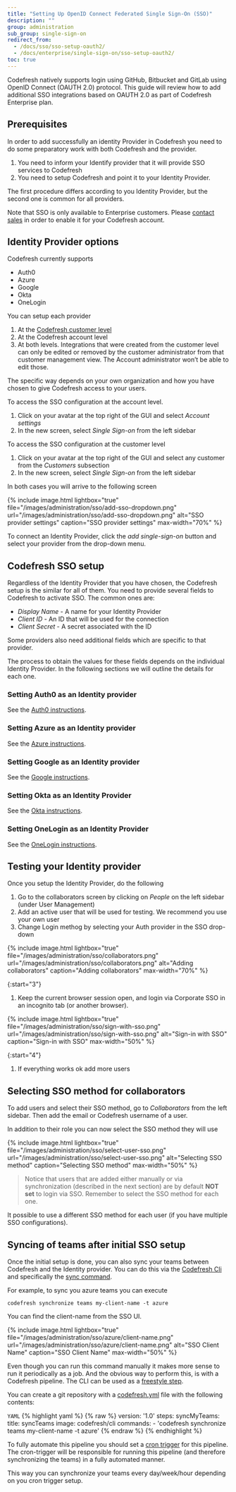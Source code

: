 ```yaml
---
title: "Setting Up OpenID Connect Federated Single Sign-On (SSO)"
description: ""
group: administration
sub_group: single-sign-on
redirect_from:
  - /docs/sso/sso-setup-oauth2/
  - /docs/enterprise/single-sign-on/sso-setup-oauth2/
toc: true
---
```


Codefresh natively supports login using GitHub, Bitbucket and GitLab using OpenID Connect (OAUTH 2.0) protocol. This guide will review how to add additional SSO integrations based on OAUTH 2.0 as part of Codefresh Enterprise plan.

  
## Prerequisites

In order to add successfully an identity Provider in Codefresh you need to do some preparatory work with both Codefresh and the provider.

1. You need to inform your Identify provider that it will provide SSO services to Codefresh
1. You need to setup Codefresh and point it to your Identity Provider.

The first procedure differs according to you Identity Provider, but the second one is common for all providers.

Note that SSO is only available to Enterprise customers. Please [contact sales](https://codefresh.io/contact-sales/) in order to enable it for your Codefresh account.


## Identity Provider options

Codefresh currently supports

  * Auth0
  * Azure 
  * Google
  * Okta
  * OneLogin

You can setup each provider

 1. At the [Codefresh customer level]({{site.baseurl}}/docs/administration/ent-account-mng/) 
 1. At the Codefresh account level 
 1. At both levels. Integrations that were created from the customer level can only be edited or removed by the customer administrator from that customer management view. The Account administrator won’t be able to edit those.

The specific way depends on your own organization and how you have chosen to give Codefresh access to your users.

To access the SSO configuration at the account level.

1.  Click on your avatar at the top right of the GUI and select *Account settings*
1. In the new screen, select *Single Sign-on* from the left sidebar

To access the SSO configuration at the customer level

1. Click on your avatar at the top right of the GUI and select any customer from the *Customers* subsection
1. In the new screen, select *Single Sign-on* from the left sidebar

In both cases you will arrive to the following screen

{% include image.html 
lightbox="true" 
file="/images/administration/sso/add-sso-dropdown.png" 
url="/images/administration/sso/add-sso-dropdown.png"
alt="SSO provider settings"
caption="SSO provider settings"
max-width="70%"
%}

To connect an Identity Provider, click the *add single-sign-on* button and select your provider from the drop-down menu.


## Codefresh SSO setup

Regardless of the Identity Provider that you have chosen, the Codefresh setup is the similar for all of them. You need to provide several fields to Codefresh to activate SSO. The common ones are:

* *Display Name* - A name for your Identity Provider 
* *Client ID* - An ID that will be used for the connection
* *Client Secret* - A secret associated with the ID

Some providers also need
additional fields which are specific to that provider. 

The process to obtain the values for these fields depends on the individual Identity Provider. In the following
sections we will outline the details for each one.

### Setting Auth0 as an Identity provider

See the [Auth0 instructions]({{site.baseurl}}/docs/administration/single-sign-on/sso-auth0/). 

### Setting Azure as an Identity provider

See the [Azure instructions]({{site.baseurl}}/docs/administration/single-sign-on/sso-azure/). 


### Setting Google as an Identity provider

See the [Google instructions]({{site.baseurl}}/docs/administration/single-sign-on/sso-google/). 


### Setting Okta as an Identity Provider

See the [Okta instructions]({{site.baseurl}}/docs/administration/single-sign-on/sso-okta/). 

### Setting OneLogin as an Identity Provider

See the [OneLogin instructions]({{site.baseurl}}/docs/administration/single-sign-on/sso-onelogin/).


## Testing your Identity provider

Once you setup the Identity Provider, do the following

1. Go to the collaborators screen by clicking on *People* on the left sidebar (under User Management)
1. Add an active user that will be used for testing. We recommend you use your own user
1. Change Login methog by selecting your Auth provider in the SSO drop-down
 


{% include image.html 
lightbox="true" 
file="/images/administration/sso/collaborators.png" 
url="/images/administration/sso/collaborators.png"
alt="Adding collaborators"
caption="Adding collaborators"
max-width="70%"
%}


{:start="3"}
1. Keep the current browser session open, and login via Corporate SSO in an incognito tab (or another browser).



{% include image.html 
lightbox="true" 
file="/images/administration/sso/sign-with-sso.png" 
url="/images/administration/sso/sign-with-sso.png"
alt="Sign-in with SSO"
caption="Sign-in with SSO"
max-width="50%"
%}

{:start="4"}
1. If everything works ok add more users

## Selecting SSO method for collaborators

To add users and select their SSO method, go to *Collaborators* from the left sidebar. Then add the email or Codefresh username of a user. 

In addition to their role you can now select the SSO method they will use


{% include image.html 
lightbox="true" 
file="/images/administration/sso/select-user-sso.png" 
url="/images/administration/sso/select-user-sso.png"
alt="Selecting SSO method"
caption="Selecting SSO method"
max-width="50%"
%}

>Notice that users that are added either manually or via synchronization (described in the next section) are by default **NOT set** to login via SSO. Remember to select the SSO method for each one.

It possible to use a different SSO method for each user (if you have multiple SSO configurations). 


## Syncing of teams after initial SSO setup

Once the initial setup is done, you can also sync your teams between Codefresh and the Identity provider.
You can do this via the [Codefresh Cli](https://codefresh-io.github.io/cli/) and specifically the [sync command](https://codefresh-io.github.io/cli/teams/synchronize-teams/).

For example, to sync you azure teams you can execute

```
codefresh synchronize teams my-client-name -t azure

```

You can find the client-name from the SSO UI.

{% include image.html 
lightbox="true" 
file="/images/administration/sso/azure/client-name.png" 
url="/images/administration/sso/azure/client-name.png"
alt="SSO Client Name"
caption="SSO Client Name"
max-width="50%"
%}

Even though you can run this command manually it makes more sense to run it periodically as a job. And the obvious
way to perform this, is with a Codefresh pipeline. The CLI can be used as a [freestyle step]({{site.baseurl}}/docs/codefresh-yaml/steps/freestyle/).

You can create a git repository with a [codefresh.yml]({{site.baseurl}}/docs/codefresh-yaml/what-is-the-codefresh-yaml/) file with the following contents:

`YAML`
{% highlight yaml %}
{% raw %}
version: '1.0'
steps:
  syncMyTeams:
    title: syncTeams
    image: codefresh/cli
    commands:
      - 'codefresh synchronize teams my-client-name -t azure'
{% endraw %}
{% endhighlight %}

To fully automate this pipeline you should set a [cron trigger]({{site.baseurl}}/docs/configure-ci-cd-pipeline/triggers/cron-triggers/) for this pipeline. The cron-trigger will be responsible for running this pipeline (and therefore synchronizing the teams) in a fully automated manner.

This way you can synchronize your teams every day/week/hour depending on you cron trigger setup.

